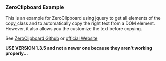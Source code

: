 ### ZeroClipboard Example

This is an example for ZeroClipboard using jquery to get all elements of the copy_class and to automatically copy the right text from a DOM element. However, it also allows you the customize the text before copying.

See [ZeroClipboard Github](https://github.com/zeroclipboard/zeroclipboard) or [official Website](http://zeroclipboard.org/)

**USE VERSION 1.3.5 and not a newer one because they aren't working properly...**